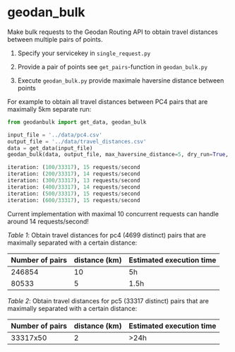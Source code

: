 # geodan_bulk
Make bulk requests to the Geodan Routing API to obtain travel distances between multiple pairs of points. 

1. Specify your servicekey in `single_request.py`

1. Provide a pair of points see `get_pairs`-function in `geodan_bulk.py` 

1. Execute `geodan_bulk.py` provide maximale haversine distance between points 

For example to obtain all travel distances between PC4 pairs that are maximally 5km separate run: 

```python
from geodanbulk import get_data, geodan_bulk

input_file = '../data/pc4.csv'
output_file = '../data/travel_distances.csv'
data = get_data(input_file)
geodan_bulk(data, output_file, max_haversine_distance=5, dry_run=True, verbose=False)

iteration: (100/33317), 15 requests/second
iteration: (200/33317), 14 requests/second
iteration: (300/33317), 13 requests/second
iteration: (400/33317), 14 requests/second
iteration: (500/33317), 15 requests/second
iteration: (600/33317), 15 requests/second
``` 

Current implementation with maximal 10 concurrent requests can handle around 14 requests/second!


*Table 1*: Obtain travel distances for pc4 (4699 distinct) pairs that are maximally separated with a certain distance:

| Number of pairs | distance (km) | Estimated execution time |
|--------|--------|--------|
| 246854 | 10 | 5h |
|  80533 |  5 | 1.5h |


*Table 2*: Obtain travel distances for pc5 (33317 distinct) pairs that are maximally separated with a certain distance:

| Number of pairs | distance (km) | Estimated execution time |
|--------|--------|--------|
| 33317x50 | 2 | >24h |




